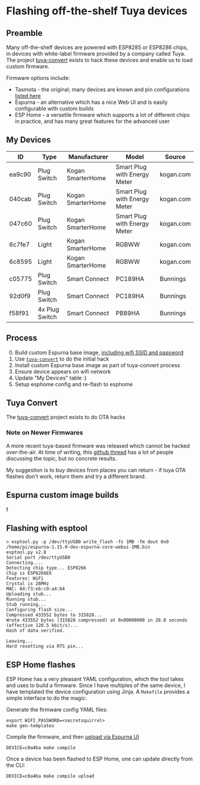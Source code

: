 Flashing off-the-shelf Tuya devices
===================================

## Preamble

Many off-the-shelf devices are powered with ESP8285 or ESP8286 chips, in devices with white-label
firmware provided by a company called Tuya. The project [tuya-convert](https://github.com/ct-Open-Source/tuya-convert)
exists to hack these devices and enable us to load custom firmware.

Firmware options include:
* Tasmota - the original; many devices are known and pin configurations [listed here](https://templates.blakadder.com/)
* Espurna - an alternative which has a nice Web UI and is easily configurable with custom builds
* ESP Home - a versetile firmware which supports a lot of different chips in practice, and has many
  great features for the advanced user


## My Devices

|ID|Type|Manufacturer|Model|Source|
|--|----|------------|-----|------|
|ea9c90|Plug Switch|Kogan SmarterHome|Smart Plug with Energy Meter|kogan.com|
|040cab|Plug Switch|Kogan SmarterHome|Smart Plug with Energy Meter|kogan.com|
|047c60|Plug Switch|Kogan SmarterHome|Smart Plug with Energy Meter|kogan.com|
|6c7fe7|Light|Kogan SmarterHome|RGBWW|kogan.com|
|6c8595|Light|Kogan SmarterHome|RGBWW|kogan.com|
|c05775|Plug Switch|Smart Connect|PC189HA|Bunnings|
|92d0f9|Plug Switch|Smart Connect|PC189HA|Bunnings|
|f58f91|4x Plug Switch|Smart Connect|PB89HA|Bunnings|


## Process

 0. Build custom Espurna base image, [including wifi SSID and password](#espurna-custom-image-builds)
 1. Use [`tuya-convert`](https://github.com/ct-Open-Source/tuya-convert) to do the initial hack
 2. Install custom Espurna base image as part of tuya-convert process
 3. Ensure device appears on wifi network
 4. Update "My Devices" table :)
 5. Setup esphome config and re-flash to esphome


## Tuya Convert

The [tuya-convert](https://github.com/ct-Open-Source/tuya-convert) project exists to do OTA hacks


### Note on Newer Firmwares

A more recent tuya-based firmware was released which cannot be hacked over-the-air. At time of
writing, this [github thread](https://github.com/ct-Open-Source/tuya-convert/issues/483) has a lot
of people discussing the topic, but no concrete results.

My suggestion is to buy devices from places you can return - if tuya OTA flashes don't work, return
them and try a different brand.


## Espurna custom image builds

f


## Flashing with esptool

```
> esptool.py -p /dev/ttyUSB0 write_flash -fs 1MB -fm dout 0x0 /home/pi/espurna-1.15.0-dev-espurna-core-webui-1MB.bin
esptool.py v2.8
Serial port /dev/ttyUSB0
Connecting....
Detecting chip type... ESP8266
Chip is ESP8266EX
Features: WiFi
Crystal is 26MHz
MAC: 84:f3:eb:c0:a4:b4
Uploading stub...
Running stub...
Stub running...
Configuring flash size...
Compressed 433552 bytes to 315828...
Wrote 433552 bytes (315828 compressed) at 0x00000000 in 28.8 seconds (effective 120.5 kbit/s)...
Hash of data verified.

Leaving...
Hard resetting via RTS pin...
```

## ESP Home flashes

ESP Home has a very pleasant YAML configuration, which the tool takes and uses to build a firmware.
Since I have multiples of the same device, I have templated the device configuration using Jinja.
A `Makefile` provides a simple interface to do the magic:

Generate the firmware config YAML files:

    export WIFI_PASSWORD=<secretsquirrel>
    make gen-templates

Compile the firmware, and then [upload via Espurna UI](https://esphome.io/guides/migrate_espurna.html)

    DEVICE=c0a4ba make compile

Once a device has been flashed to ESP Home, one can update directly from the CLI:

    DEVICE=c0a4ba make compile upload
